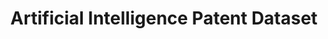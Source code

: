 ---
citation: 'Giczy, A.V., Pairolero, N.A. & Toole, A.A. Identifying artificial intelligence
  (AI) invention: a novel AI patent dataset. J Technol Transf 47, 476–505 (2022).
  https://doi.org/10.1007/s10961-021-09900-2'
contributors:
- Alexander Giczy
- Nicholas Pairolero
- Andrew Toole
cost: none
description: "The Artificial Intelligence Patent Dataset consists of two files, both
  released by the OCE. The first data file identifies United States (U.S.) patents
  issued between 1976 and 2020 and pre-grant publications (PGPubs) published through
  2020 that contain one or more of several AI technology components (including machine
  learning, natural language processing, computer vision, speech, knowledge processing,
  AI hardware, evolutionary computation, and planning and control). \n\nOCE generated
  this data file using a machine learning (ML) approach that analyzed patent text
  and citations to identify AI in U.S. patent documents. The second data file contains
  the patent documents used to train the ML models."
documentation: https://papers.ssrn.com/sol3/papers.cfm?abstract_id=3866793
last_edit: Thu, 13 Jul 2023 07:34:32 GMT
location: https://www.uspto.gov/ip-policy/economic-research/research-datasets/artificial-intelligence-patent-dataset
maintained_by: EconomicsData@uspto.gov
open_access: 'TRUE'
related_publications: https://papers.ssrn.com/sol3/papers.cfm?abstract_id=3866793,
  https://www.uspto.gov/sites/default/files/documents/OCE-DH-AI.pdf
slug: ai_patent_dataset
tags:
- AI
- validation
- patents
timeframe: 1976-2020
title: Artificial Intelligence Patent Dataset
uuid: 335a9e17-069a-468f-b5b3-fa7151c83a8a
versioning: 'FALSE'
---